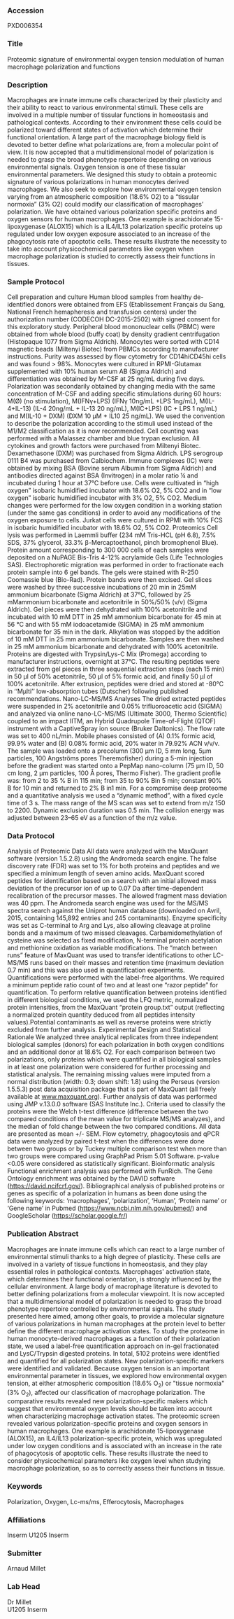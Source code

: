 ### Accession
PXD006354

### Title
Proteomic signature of environmental oxygen tension modulation of human macrophage polarization and functions

### Description
Macrophages are innate immune cells characterized by their plasticity and their ability to react to various environmental stimuli. These cells are involved in a multiple number of tissular functions in homeostasis and pathological contexts.  According to their environment these cells could be polarized toward different states of activation which determine their functional orientation. A large part of the macrophage biology field is devoted to better define what polarizations are, from a molecular point of view. It is now accepted that a multidimensional model of polarization is needed to grasp the broad phenotype repertoire depending on various environmental signals. Oxygen tension is one of these tissular environmental parameters. We designed this study to obtain a proteomic signature of various polarizations in human monocytes derived macrophages. We also seek to explore how environmental oxygen tension varying from an atmospheric composition (18.6% O2) to a “tissular normoxia” (3% O2) could modify our classification of macrophages’ polarization. We have obtained various polarization specific proteins and oxygen sensors for human macrophages. One example is arachidonate 15-lipoxygenase (ALOX15) which is a IL4/IL13 polarization specific proteins up regulated under low oxygen exposure associated to an increase of the phagocytosis rate of apoptotic cells. These results illustrate the necessity to take into account physicochemical parameters like oxygen when macrophage polarization is studied to correctly assess their functions in tissues.

### Sample Protocol
Cell preparation and culture Human blood samples from healthy de-identified donors were obtained from EFS (Etablissement Français du Sang, National French hemapheresis and transfusion centers) under the authorization number (CODECOH DC-2015-2502) with signed consent for this exploratory study. Peripheral blood mononuclear cells (PBMC) were obtained from whole blood (buffy coat) by density gradient centrifugation (Histopaque 1077 from Sigma Aldrich). Monocytes were sorted with CD14 magnetic beads (Miltenyi Biotec) from PBMCs according to manufacturer instructions. Purity was assessed by flow cytometry for CD14hiCD45hi cells and was found > 98%. Monocytes were cultured in RPMI-Glutamax supplemented with 10% human serum AB (Sigma Aldrich) and differentiation was obtained by M-CSF at 25 ng/mL during five days. Polarization was secondarily obtained by changing media with the same concentration of M-CSF and adding specific stimulations during 60 hours: M(Ø) (no stimulation), M(IFNγ+LPS)  (IFNγ 10ng/mL +LPS 1ng/mL), M(IL-4+IL-13) (IL-4 20ng/mL + IL-13 20 ng/mL), M(IC+LPS) (IC + LPS 1 ng/mL) and M(IL-10 + DXM) (DXM 10 µM + IL10 25 ng/mL). We used the convention to describe the polarization according to the stimuli used instead of the M1/M2 classification as it is now recommended. Cell counting was performed with a Malassez chamber and blue trypan exclusion. All cytokines and growth factors were purchased from Miltenyi Biotec. Dexamethasone (DXM) was purchased from Sigma Aldrich. LPS serogroup 0111 B4 was purchased from Calbiochem. Immune complexes (IC) were obtained by mixing BSA (Bovine serum Albumin from Sigma Aldrich) and antibodies directed against BSA (Invitrogen) in a molar ratio ¼ and incubated during 1 hour at 37°C before use. Cells were cultivated in “high oxygen” isobaric humidified incubator with 18.6% O2, 5% CO2 and in “low oxygen” isobaric humidified incubator with 3% O2, 5% CO2. Medium changes were performed for the low oxygen condition in a working station (under the same gas conditions) in order to avoid any modifications of the oxygen exposure to cells. Jurkat cells were cultured in RPMI with 10% FCS in isobaric humidified incubator with 18.6% O2, 5% CO2.  Proteomics Cell lysis was performed in Laemmli buffer (234 mM Tris-HCL (pH 6.8), 7.5% SDS, 37% glycerol, 33.3% β-Mercaptoethanol, pinch bromophenol Blue).  Protein amount corresponding to 300 000 cells of each samples were deposited on a NuPAGE Bis-Tris 4-12% acrylamide Gels (Life Technologies SAS). Electrophoretic migration was performed in order to fractionate each protein sample into 6 gel bands. The gels were stained with R-250 Coomassie blue (Bio-Rad).  Protein bands were then excised. Gel slices were washed by three successive incubations of 20 min in 25mM ammonium bicarbonate (Sigma Aldrich) at 37°C, followed by 25 mMammonium bicarbonate and acetonitrile in 50%/50% (v/v) (Sigma Aldrich). Gel pieces were then dehydrated with 100% acetonitrile and incubated with 10 mM DTT in 25 mM ammonium bicarbonate for 45 min at 56 °C and with 55 mM iodoacetamide (SIGMA) in 25 mM ammonium bicarbonate for 35 min in the dark. Alkylation was stopped by the addition of 10 mM DTT in 25 mm ammonium bicarbonate. Samples are then washed in 25 mM ammonium bicarbonate and dehydrated with 100% acetonitrile. Proteins are digested with Trypsin/Lys-C Mix (Promega) according to manufacturer instructions, overnight at 37°C. The resulting peptides were extracted from gel pieces in three sequential extraction steps (each 15 min) in 50 μl of 50% acetonitrile, 50 μl of 5% formic acid, and finally 50 μl of 100% acetonitrile. After extrusion, peptides were dried and stored at -80°C in ‘‘Mµlti’’ low-absorption tubes (Dutscher) following published recommendations. Nano-LC-MS/MS Analyses The dried extracted peptides were suspended in 2% acetonitrile and 0.05% trifluoroacetic acid (SIGMA) and analyzed via online nano-LC-MS/MS (Ultimate 3000, Thermo Scientific) coupled to an impact IITM, an Hybrid Quadrupole Time-of-Flight (QTOF) instrument with a CaptiveSpray ion source (Bruker Daltonics). The flow rate was set to 400 nL/min. Mobile phases consisted of (A) 0.1% formic acid, 99.9% water and (B) 0.08% formic acid, 20% water in 79.92% ACN v/v/v. The sample was loaded onto a precolumn (300 µm ID, 5 mm long, 5µm particles, 100 Angströms pores Theremofisher) during a 5-min injection before the gradient was started onto a PepMap nano-column (75 µm ID, 50 cm long, 2 µm particles, 100 Å pores, Thermo Fisher). The gradient profile was: from 2 to 35 % B in 115 min; from 35 to 90% Bin 5 min; constant 90% B for 10 min and returned to 2% B in1 min. For a compromise deep proteome and a quantitative analysis we used a “dynamic method”, with a fixed cycle time of 3 s. The mass range of the MS scan was set to extend from m/z 150 to 2200. Dynamic exclusion duration was 0.5 min. The collision energy was adjusted between 23–65 eV as a function of the m/z value.

### Data Protocol
Analysis of Proteomic Data All data were analyzed with the MaxQuant software (version 1.5.2.8) using the Andromeda search engine. The false discovery rate (FDR) was set to 1% for both proteins and peptides and we specified a minimum length of seven amino acids. MaxQuant scored peptides for identification based on a search with an initial allowed mass deviation of the precursor ion of up to 0.07 Da after time-dependent recalibration of the precursor masses. The allowed fragment mass deviation was 40 ppm. The Andromeda search engine was used for the MS/MS spectra search against the Uniprot human database (downloaded on Avril, 2015, containing 145,892 entries and 245 contaminants). Enzyme specificity was set as C-terminal to Arg and Lys, also allowing cleavage at proline bonds and a maximum of two missed cleavages. Carbamidomethylation of cysteine was selected as fixed modification, N-terminal protein acetylation and methionine oxidation as variable modifications. The “match between runs” feature of MaxQuant was used to transfer identifications to other LC-MS/MS runs based on their masses and retention time (maximum deviation 0.7 min) and this was also used in quantification experiments. Quantifications were performed with the label-free algorithms. We required a minimum peptide ratio count of two and at least one “razor peptide” for quantification.  To perform relative quantification between proteins identified in different biological conditions, we used the LFQ metric, normalized protein intensities, from the MaxQuant “protein group.txt” output (reflecting a normalized protein quantity deduced from all peptides intensity values).Potential contaminants as well as reverse proteins were strictly excluded from further analysis. Experimental Design and Statistical Rationale We analyzed three analytical replicates from three independent biological samples (donors) for each polarization in both oxygen conditions and an additional donor at 18.6% O2. For each comparison between two polarizations, only proteins which were quantified in all biological samples in at least one polarization were considered for further processing and statistical analysis. The remaining missing values were imputed from a normal distribution (width: 0.3; down shift: 1.8) using the Perseus (version 1.5.5.3) post data acquisition package that is part of MaxQuant (all freely available at www.maxquant.org). Further analysis of data was performed using JMP v.13.0.0 software (SAS Institute Inc.). Criteria used to classify the proteins were the Welch t-test difference (difference between the two compared conditions of the mean value for triplicate MS/MS analyzes), and the median of fold change between the two compared conditions. All data are presented as mean +/- SEM. Flow cytometry, phagocytosis and qPCR data were analyzed by paired t-test when the differences were done between two groups or by Tuckey multiple comparison test when more than two groups were compared using GraphPad Prism 5.01 Software. p-value <0.05 were considered as statistically significant.  Bioinformatic analysis  Functional enrichment analysis was performed with FunRich. The Gene Ontology enrichment was obtained by the DAVID software (https://david.ncifcrf.gov/).  Bibliographical analysis of published proteins or genes as specific of a polarization in humans as been done using the following keywords: ‘macrophages’, ‘polarization’, ‘Human’, ‘Protein name’ or ‘Gene name’ in Pubmed (https://www.ncbi.nlm.nih.gov/pubmed/) and GoogleScholar (https://scholar.google.fr/)

### Publication Abstract
Macrophages are innate immune cells which can react to a large number of environmental stimuli thanks to a high degree of plasticity. These cells are involved in a variety of tissue functions in homeostasis, and they play essential roles in pathological contexts. Macrophages' activation state, which determines their functional orientation, is strongly influenced by the cellular environment. A large body of macrophage literature is devoted to better defining polarizations from a molecular viewpoint. It is now accepted that a multidimensional model of polarization is needed to grasp the broad phenotype repertoire controlled by environmental signals. The study presented here aimed, among other goals, to provide a molecular signature of various polarizations in human macrophages at the protein level to better define the different macrophage activation states. To study the proteome in human monocyte-derived macrophages as a function of their polarization state, we used a label-free quantification approach on in-gel fractionated and LysC/Trypsin digested proteins. In total, 5102 proteins were identified and quantified for all polarization states. New polarization-specific markers were identified and validated. Because oxygen tension is an important environmental parameter in tissues, we explored how environmental oxygen tension, at either atmospheric composition (18.6% O<sub>2</sub>) or "tissue normoxia" (3% O<sub>2</sub>), affected our classification of macrophage polarization. The comparative results revealed new polarization-specific makers which suggest that environmental oxygen levels should be taken into account when characterizing macrophage activation states. The proteomic screen revealed various polarization-specific proteins and oxygen sensors in human macrophages. One example is arachidonate 15-lipoxygenase (ALOX15), an IL4/IL13 polarization-specific protein, which was upregulated under low oxygen conditions and is associated with an increase in the rate of phagocytosis of apoptotic cells. These results illustrate the need to consider physicochemical parameters like oxygen level when studying macrophage polarization, so as to correctly assess their functions in tissue.

### Keywords
Polarization, Oxygen, Lc-ms/ms, Efferocytosis, Macrophages

### Affiliations
Inserm
U1205 Inserm

### Submitter
Arnaud Millet

### Lab Head
Dr Millet  
U1205 Inserm


